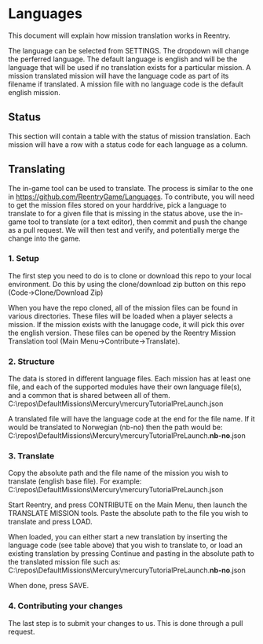 # Languages
This document will explain how mission translation works in Reentry.

The language can be selected from SETTINGS. The dropdown will change the perferred language. The default language is english and will be the language that will be used if no translation exists for a particular mission.
A mission translated mission will have the language code as part of its filename if translated. A mission file with no language code is the default english mission.

## Status
This section will contain a table with the status of mission translation. Each mission will have a row with a status code for each language as a column.

## Translating
The in-game tool can be used to translate. The process is similar to the one in https://github.com/ReentryGame/Languages.
To contribute, you will need to get the mission files stored on your harddrive, pick a language to translate to for a given file that is missing in the status above, use the in-game tool to translate (or a text editor), then commit and push the change as a pull request. We will then test and verify, and potentially merge the change into the game.

### 1. Setup
The first step you need to do is to clone or download this repo to your local environment. Do this by using the clone/download zip button on this repo (Code->Clone/Download Zip)

When you have the repo cloned, all of the mission files can be found in various directories. These files will be loaded when a player selects a mission. If the mission exists with the lanugage code, it will pick this over the english version. These files can be opened by the Reentry Mission Translation tool (Main Menu->Contribute->Translate).

### 2. Structure
The data is stored in different language files. Each mission has at least one file, and each of the supported modules have their own language file(s), and a common that is shared between all of them.
C:\repos\DefaultMissions\Mercury\mercuryTutorialPreLaunch.json

A translated file will have the language code at the end for the file name. If it would be translated to Norwegian (nb-no) then the path would be:
C:\repos\DefaultMissions\Mercury\mercuryTutorialPreLaunch.**nb-no**.json

### 3. Translate
Copy the absolute path and the file name of the mission you wish to translate (english base file). For example:
C:\repos\DefaultMissions\Mercury\mercuryTutorialPreLaunch.json

Start Reentry, and press CONTRIBUTE on the Main Menu, then launch the TRANSLATE MISSION tools.
Paste the absolute path to the file you wish to translate and press LOAD.

When loaded, you can either start a new translation by inserting the language code (see table above) that you wish to translate to, or load an existing translation by pressing Continue and pasting in the absolute path to the translated mission file such as:
C:\repos\DefaultMissions\Mercury\mercuryTutorialPreLaunch.**nb-no**.json

When done, press SAVE.

### 4. Contributing your changes
The last step is to submit your changes to us. This is done through a pull request.
